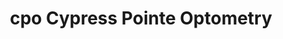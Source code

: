 ---
title: "cpo Cypress Pointe Optometry"
url: /cypress/cpo-cypress-pointe-optometry/
shop: optician
---